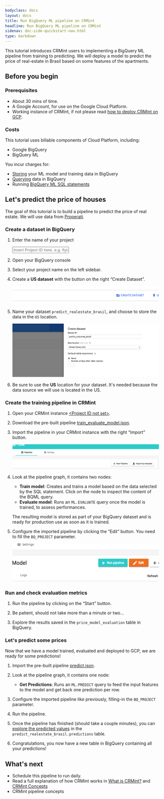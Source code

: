 ```yaml
---
bodyclass: docs
layout: docs
title: Run BigQuery ML pipeline on CRMint
headline: Run BigQuery ML pipeline on CRMint
sidenav: doc-side-quickstart-nav.html
type: markdown
---
```

<p class="lead">This tutorial introduces CRMint users to implementing a BigQuery ML pipeline from training to predicting. We will deploy a model to predict the price of real-estate in Brasil based on some features of the apartments.</p>

<div id="toc"></div>

## Before you begin

### Prerequisites

*   About 30 mins of time.
*   A Google Account, for use on the Google Cloud Platform.
*   Working instance of CRMint, if not please read [how to deploy CRMint on GCP](quickstart/index.html).

### Costs

This tutorial uses billable components of Cloud Platform, including:

* Google BigQuery
* BigQuery ML

You incur charges for:

* [Storing](https://cloud.google.com/bigquery/pricing#active_storage) your ML model and training data in BigQuery
* [Querying](https://cloud.google.com/bigquery/pricing#on_demand_pricing) data in BigQuery
* Running [BigQuery ML SQL statements](https://cloud.google.com/bigquery/pricing#bqml)

## Let's predict the price of houses

The goal of this tutorial is to build a pipeline to predict the price of real estate. We will use data from [Properati](http://properati.com).

### Create a dataset in BigQuery

1.  Enter the name of your project

    <input id="project-id" placeholder="Insert Project ID here, e.g. flying-tiger-112301" data-target-id="gcp-console">

1.  Open your <a id="gcp-console" data-href="https://console.cloud.google.com/bigquery?project=placeholder" target="_blank">BigQuery console</a>

1.  Select your project name on the left sidebar.

1.  Create a **US dataset** with the button on the right &ldquo;Create Dataset&rdquo;.

    ![Create Dataset button](../../img/gcp-bq-createdataset-button.png)

1.  Name your dataset `predict_realestate_brasil`, and choose to store the data in the `US` location.

    ![Dataset configuration](../../img/gcp-bq-createdataset-conf.png)

1.  Be sure to use the **US** location for your dataset. It's needed because the data source we will use is located in the US.

### Create the training pipeline in CRMint

1.  Open your CRMint instance <a href="https://xxxxxx.appspot.com" id="crm-launch" target="_blank">&lt;Project ID not set&gt;</a>.

1.  Download the pre-built pipeline [train_evaluate_model.json](https://storage.googleapis.com/crmint-public/templates/pipelines/bqml/train_evaluate_model.json).

1.  Import the pipeline in your CRMint instance with the right &ldquo;Import&rdquo; button.

    ![CRMint import button](../../img/crmint-ui-import-button.png)

1.  Look at the pipeline graph, it contains two nodes:

    * **Train model**: Creates and trains a model based on the data selected by the SQL statement. Click on the node to inspect the content of the BQML query.
    * **Evaluate model**: Runs an `ML.EVALUATE` query once the model is trained, to assess performances.

    The resulting model is stored as part of your BigQuery dataset and is ready for production use as soon as it is trained.

1.  Configure the imported pipeline by clicking the &ldquo;Edit&rdquo; button. You need to fill the `BQ_PROJECT` parameter.

    ![CRMint edit button](../../img/crmint-ui-edit-button.png)

### Run and check evaluation metrics

1.  Run the pipeline by clicking on the &ldquo;Start&rdquo; button.

1.  Be patient, should not take more than a minute or two&hellip;

1.  Explore the results saved in the `price_model_evaluation` table in BigQuery.

### Let's predict some prices

Now that we have a model trained, evaluated and deployed to GCP, we are ready for some predictions!

1.  Import the pre-built pipeline [predict.json](https://storage.googleapis.com/crmint-public/templates/pipelines/bqml/predict.json).

1.  Look at the pipeline graph, it contains one node:

    * **Get Predictions**: Runs an `ML.PREDICT` query to feed the input features to the model and get back one prediction per row.

1.  Configure the imported pipeline like previously, filling-in the `BQ_PROJECT` parameter.

1.  Run the pipeline.

1.  Once the pipeline has finished (should take a couple minutes), you can [explore the predicted values](https://console.cloud.google.com/bigquery?d=predictions) in the `predict_realestate_brasil.predictions` table.

1.  Congratulations, you now have a new table in BigQuery containing all your predictions!

## What's next

- Schedule this pipeline to run daily.
- Read a full explanation of how CRMint works in [What is CRMint?](../guides/)
  and [CRMint Concepts](../guides/concepts.html)
- CRMint pipeline concepts
